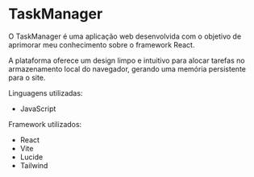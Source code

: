 # TaskManager

O TaskManager é uma aplicação web desenvolvida com o objetivo de aprimorar meu conhecimento sobre o framework React.

A plataforma oferece um design limpo e intuitivo para alocar tarefas no armazenamento local do navegador, gerando uma memória persistente para o site.

Linguagens utilizadas:
- JavaScript

Framework utilizados:
- React
- Vite
- Lucide
- Tailwind
